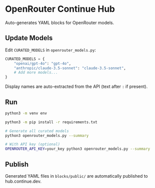# OpenRouter Continue Hub

Auto-generates YAML blocks for OpenRouter models.

## Update Models

Edit `CURATED_MODELS` in `openrouter_models.py`:

```python
CURATED_MODELS = {
    "openai/gpt-4o": "gpt-4o",
    "anthropic/claude-3.5-sonnet": "claude-3.5-sonnet", 
    # Add more models...
}
```

Display names are auto-extracted from the API (text after `:` if present).

## Run

```bash
python3 -m venv env

python3 -m pip install -r requirements.txt

# Generate all curated models
python3 openrouter_models.py --summary

# With API key (optional)
OPENROUTER_API_KEY=your_key python3 openrouter_models.py --summary
```

## Publish

Generated YAML files in `blocks/public/` are automatically published to hub.continue.dev.